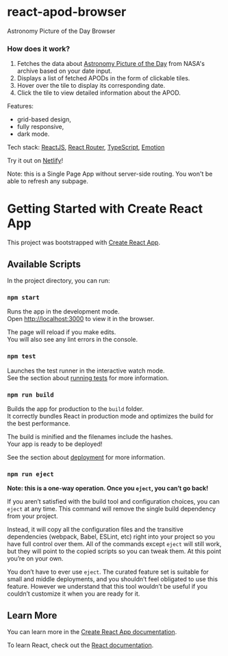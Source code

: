 # react-apod-browser

Astronomy Picture of the Day Browser

### How does it work?

1. Fetches the data about [Astronomy Picture of the Day](https://apod.nasa.gov/apod/astropix.html) from NASA's archive based on your date input.
2. Displays a list of fetched APODs in the form of clickable tiles.
3. Hover over the tile to display its corresponding date.
4. Click the tile to view detailed information about the APOD.

Features:
- grid-based design,
- fully responsive,
- dark mode.

Tech stack: [ReactJS](https://reactjs.org), [React Router](https://reactrouter.com/), [TypeScript](https://www.typescriptlang.org/), [Emotion](https://emotion.sh/docs/introduction)

Try it out on [Netlify](https://youthful-perlman-f93cf5.netlify.app/)!

Note: this is a Single Page App without server-side routing. You won't be able to refresh any subpage.

# Getting Started with Create React App

This project was bootstrapped with [Create React App](https://github.com/facebook/create-react-app).

## Available Scripts

In the project directory, you can run:

### `npm start`

Runs the app in the development mode.\
Open [http://localhost:3000](http://localhost:3000) to view it in the browser.

The page will reload if you make edits.\
You will also see any lint errors in the console.

### `npm test`

Launches the test runner in the interactive watch mode.\
See the section about [running tests](https://facebook.github.io/create-react-app/docs/running-tests) for more information.

### `npm run build`

Builds the app for production to the `build` folder.\
It correctly bundles React in production mode and optimizes the build for the best performance.

The build is minified and the filenames include the hashes.\
Your app is ready to be deployed!

See the section about [deployment](https://facebook.github.io/create-react-app/docs/deployment) for more information.

### `npm run eject`

**Note: this is a one-way operation. Once you `eject`, you can’t go back!**

If you aren’t satisfied with the build tool and configuration choices, you can `eject` at any time. This command will remove the single build dependency from your project.

Instead, it will copy all the configuration files and the transitive dependencies (webpack, Babel, ESLint, etc) right into your project so you have full control over them. All of the commands except `eject` will still work, but they will point to the copied scripts so you can tweak them. At this point you’re on your own.

You don’t have to ever use `eject`. The curated feature set is suitable for small and middle deployments, and you shouldn’t feel obligated to use this feature. However we understand that this tool wouldn’t be useful if you couldn’t customize it when you are ready for it.

## Learn More

You can learn more in the [Create React App documentation](https://facebook.github.io/create-react-app/docs/getting-started).

To learn React, check out the [React documentation](https://reactjs.org/).
